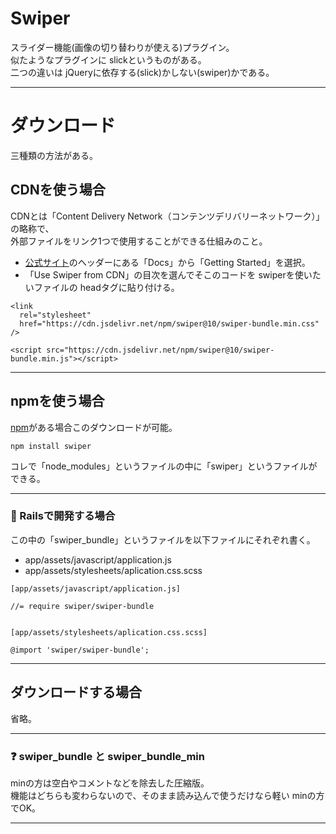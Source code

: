 # Swiper
スライダー機能(画像の切り替わりが使える)プラグイン。  
似たようなプラグインに slickというものがある。  
二つの違いは jQueryに依存する(slick)かしない(swiper)かである。
***

# ダウンロード
三種類の方法がある。

## CDNを使う場合
CDNとは「Content Delivery Network（コンテンツデリバリーネットワーク）」の略称で、  
外部ファイルをリンク1つで使用することができる仕組みのこと。  
  
- [公式サイト](https://swiperjs.com/)のヘッダーにある「Docs」から「Getting Started」を選択。
- 「Use Swiper from CDN」の目次を選んでそこのコードを swiperを使いたいファイルの headタグに貼り付ける。
~~~
<link
  rel="stylesheet"
  href="https://cdn.jsdelivr.net/npm/swiper@10/swiper-bundle.min.css"
/>

<script src="https://cdn.jsdelivr.net/npm/swiper@10/swiper-bundle.min.js"></script>
~~~
***

## npmを使う場合　
[npm](https://github.com/Tarara33/TIL/blob/main/%E7%92%B0%E5%A2%83%E6%A7%8B%E7%AF%89%E7%B3%BB/Node.js.md)がある場合このダウンロードが可能。    
~~~
npm install swiper
~~~
コレで「node_modules」というファイルの中に「swiper」というファイルができる。
***

### 🚃 Railsで開発する場合
この中の「swiper_bundle」というファイルを以下ファイルにそれぞれ書く。  
- app/assets/javascript/application.js  
- app/assets/stylesheets/aplication.css.scss  
~~~
[app/assets/javascript/application.js]

//= require swiper/swiper-bundle


[app/assets/stylesheets/aplication.css.scss]

@import 'swiper/swiper-bundle';
~~~
***

## ダウンロードする場合
省略。
***

### ❓ swiper_bundle と swiper_bundle_min
minの方は空白やコメントなどを除去した圧縮版。  
機能はどちらも変わらないので、そのまま読み込んで使うだけなら軽い minの方でOK。
***



